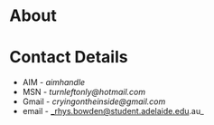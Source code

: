 # About

<insert details here>

# Contact Details
  * AIM - _aimhandle_
  * MSN - _turnleftonly@hotmail.com_
  * Gmail - _cryingontheinside@gmail.com_
  * email - _rhys.bowden@student.adelaide.edu.au_



